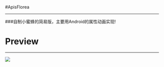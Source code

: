 #ApisFlorea

----------------------------------------------------------

###自制小蜜蜂的简易版，主要用Android的属性动画实现!

# Preview

-----------------------------------------------------------

![](http://d3.freep.cn/3tb_160825085240dyh7572311.gif)
